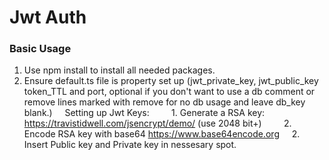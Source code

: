 # Jwt Auth

### Basic Usage

1. Use npm install to install all needed packages.
2. Ensure default.ts file is property set up (jwt_private_key, jwt_public_key token_TTL and port, optional if you don't want to use a db comment or remove lines marked with remove for no db usage and leave db_key blank.)
   &nbsp;&nbsp;&nbsp;&nbsp;Setting up Jwt Keys:
   &nbsp;&nbsp;&nbsp;&nbsp;&nbsp;&nbsp;&nbsp;&nbsp;1. Generate a RSA key: https://travistidwell.com/jsencrypt/demo/ (use 2048 bit+)
   &nbsp;&nbsp;&nbsp;&nbsp;&nbsp;&nbsp;&nbsp;&nbsp;2. Encode RSA key with base64 https://www.base64encode.org
   &nbsp;&nbsp;&nbsp;&nbsp;2. Insert Public key and Private key in nessesary spot.
